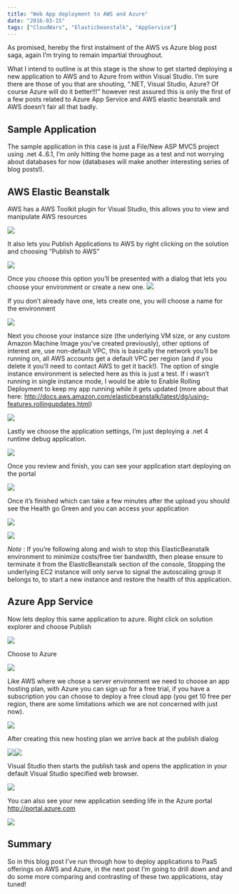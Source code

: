 ```yaml
---
title: "Web App deployment to AWS and Azure"
date: "2016-03-15"
tags: ["CloudWars", "Elasticbeanstalk", "AppService"]
---
```


As promised, hereby the first instalment of the AWS vs Azure blog post saga, again I’m trying to remain impartial throughout.

What I intend to outline is at this stage is the show to get started deploying a new application to AWS and to Azure from within Visual Studio. I’m sure there are those of you that are shouting, “.NET, Visual Studio, Azure? Of course Azure will do it better!!!” however rest assured this is only the first of a few posts related to Azure App Service and AWS elastic beanstalk and AWS doesn’t fair all that badly.

## Sample Application

The sample application in this case is just a File/New ASP MVC5 project using .net 4..6.1, I’m only hitting the home page as a test and not worrying about databases for now (databases will make another interesting series of blog posts!).

## AWS Elastic Beanstalk

AWS has a AWS Toolkit plugin for Visual Studio, this allows you to view and manipulate AWS resources

![](/images/./image.axd?picture=image_thumb_379.png)

It also lets you Publish Applications to AWS by right clicking on the solution and choosing “Publish to AWS”

![](/images/./image.axd?picture=image_thumb_380.png)

Once you choose this option you’ll be presented with a dialog that lets you choose your environment or create a new one. ![](/images/./image.axd?picture=image_thumb_381.png)

If you don’t already have one, lets create one, you will choose a name for the environment

![](/images/./image.axd?picture=image_thumb_382.png)

Next you choose your instance size (the underlying VM size, or any custom Amazon Machine Image you’ve created previously), other options of interest are, use non-default VPC, this is basically the network you’ll be running on, all AWS accounts get a default VPC per region (and if you delete it you’ll need to contact AWS to get it back!). The option of single instance environment is selected here as this is just a test. If i wasn’t running in single instance mode, I would be able to Enable Rolling Deployment to keep my app running while it gets updated (more about that here: <http://docs.aws.amazon.com/elasticbeanstalk/latest/dg/using-features.rollingupdates.html>)

![](/images/./image.axd?picture=image_thumb_383.png)

Lastly we choose the application settings, I’m just deploying a .net 4 runtime debug application.

![](/images/./image.axd?picture=image_thumb_384.png)

Once you review and finish, you can see your application start deploying on the portal

![](/images/./image.axd?picture=image_thumb_385.png)

Once it’s finished which can take a few minutes after the upload you should see the Health go Green and you can access your application

![](/images/./image.axd?picture=image_thumb_386.png)

![](/images/./image.axd?picture=image_thumb_387.png)

_Note_ : If you’re following along and wish to stop this ElasticBeanstalk environment to minimize costs/free tier bandwidth, then please ensure to terminate it from the ElasticBeanstalk section of the console, Stopping the underlying EC2 instance will only serve to signal the autoscaling group it belongs to, to start a new instance and restore the health of this application.

## Azure App Service

Now lets deploy this same application to azure. Right click on solution explorer and choose Publish

![](/images/./image.axd?picture=image_thumb_388.png)

Choose to Azure

![](/images/./image.axd?picture=image_thumb_389.png)

Like AWS where we chose a server environment we need to choose an app hosting plan, with Azure you can sign up for a free trial, if you have a subscription you can choose to deploy a free cloud app (you get 10 free per region, there are some limitations which we are not concerned with just now).

![](/images/./image.axd?picture=image_thumb_390.png)

After creating this new hosting plan we arrive back at the publish dialog

![](/images/./image.axd?picture=image_thumb_391.png)![](/images/./image.axd?picture=image_thumb_392.png)

Visual Studio then starts the publish task and opens the application in your default Visual Studio specified web browser.

![](/images/./image.axd?picture=image_thumb_393.png)

You can also see your new application seeding life in the Azure portal <http://portal.azure.com>

![](/images/./image.axd?picture=image_thumb_394.png)

## Summary

So in this blog post I’ve run through how to deploy applications to PaaS offerings on AWS and Azure, in the next post I’m going to drill down and and do some more comparing and contrasting of these two applications, stay tuned!
